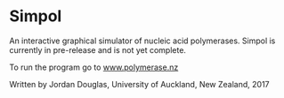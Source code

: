 # Simpol

An interactive graphical simulator of nucleic acid polymerases. Simpol is currently in pre-release and is not yet complete.

To run the program go to www.polymerase.nz

Written by Jordan Douglas, University of Auckland, New Zealand, 2017
